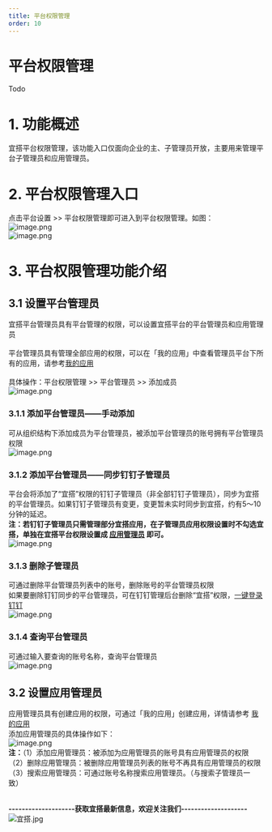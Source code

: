 ```yaml
---
title: 平台权限管理
order: 10
---
```


# 平台权限管理

Todo
<a name="ySZza"></a>
# 1. 功能概述
宜搭平台权限管理，该功能入口仅面向企业的主、子管理员开放，主要用来管理平台子管理员和应用管理员。
<a name="XCcm1"></a>
# 2. 平台权限管理入口
点击平台设置 >> 平台权限管理即可进入到平台权限管理。如图：<br />![image.png](https://img.alicdn.com/imgextra/i2/O1CN01AsfPcm1qtK5fxp93C_!!6000000005553-2-tps-1810-865.png_.webp)<br />![image.png](https://cdn.nlark.com/yuque/0/2021/png/1293044/1634541145374-bfd1a62e-ce44-4f81-a7ff-eb76fb8884f9.png#clientId=u8e4a4a48-cb75-4&crop=0&crop=0&crop=1&crop=1&from=paste&id=u098a5da0&margin=%5Bobject%20Object%5D&name=image.png&originHeight=620&originWidth=1794&originalType=binary&ratio=1&rotation=0&showTitle=false&size=76797&status=done&style=shadow&taskId=ufda53bda-0ac7-4630-a254-8a14525c6c4&title=)
<a name="l6N62"></a>
# 3. 平台权限管理功能介绍
<a name="aS3Oe"></a>
## 3.1 设置平台管理员
宜搭平台管理员具有平台管理的权限，可以设置宜搭平台的平台管理员和应用管理员<br />
<br />平台管理员具有管理全部应用的权限，可以在「我的应用」中查看管理员平台下所有的应用，请参考[我的应用](https://www.yuque.com/yida/help-v2/ymyz8m)<br />
<br />具体操作：平台权限管理 >> 平台管理员 >> 添加成员<br />![image.png](https://img.alicdn.com/imgextra/i2/O1CN01uwuq541RmZrZA9Lj3_!!6000000002154-2-tps-1796-639.png_.webp)
<a name="VHvI2"></a>
### 3.1.1 添加平台管理员——手动添加
可从组织结构下添加成员为平台管理员，被添加平台管理员的账号拥有平台管理员权限<br />![image.png](https://img.alicdn.com/imgextra/i1/O1CN01Ir6y3M214uGUrDYav_!!6000000006932-2-tps-1125-501.png_.webp)
<a name="lsWX0"></a>
### 3.1.2 添加平台管理员——同步钉钉子管理员
平台会将添加了“宜搭”权限的钉钉子管理员（非全部钉钉子管理员），同步为宜搭的平台管理员。如果钉钉子管理员有变更，变更暂未实时同步到宜搭，约有5～10分钟的延迟。<br />**注：若钉钉子管理员只需管理部分宜搭应用，在子管理员应用权限设置时不勾选宜搭，单独在宜搭平台权限设置成 **[**应用管理员**](#voMW2)** 即可。**<br />![image.png](https://img.alicdn.com/imgextra/i4/O1CN01XwVHE9214uGfpRPxp_!!6000000006932-2-tps-1125-534.png_.webp)

<a name="xYD7Q"></a>
### 3.1.3 删除子管理员
可通过删除平台管理员列表中的账号，删除账号的平台管理员权限<br />如果要删除钉钉同步的平台管理员，可在钉钉管理后台删除“宜搭”权限，[一键登录钉钉](https://oa.dingtalk.com/index.htm#/safety/subAccount)<br />![image.png](https://img.alicdn.com/imgextra/i2/O1CN012vsIz51KzDU9X2nZi_!!6000000001234-2-tps-1805-605.png_.webp)
<a name="m9ppe"></a>
### 3.1.4 查询平台管理员
可通过输入要查询的账号名称，查询平台管理员<br />![image.png](https://img.alicdn.com/imgextra/i3/O1CN01URMTv31JEDDcIE3OC_!!6000000000996-2-tps-1824-480.png_.webp)
<a name="voMW2"></a>
## 3.2 设置应用管理员
应用管理员具有创建应用的权限，可通过「我的应用」创建应用，详情请参考 [我的应用](https://www.yuque.com/yida/help-v2/ymyz8m?view=doc_embed)<br />添加应用管理员的具体操作如下：<br />![image.png](https://img.alicdn.com/imgextra/i3/O1CN01cnThlX22HYpIQjKp5_!!6000000007095-2-tps-1834-526.png_.webp)<br />**注：**（1）添加应用管理员：被添加为应用管理员的账号具有应用管理员的权限<br />（2）删除应用管理员：被删除应用管理员列表的账号不再具有应用管理员的权限<br />       （3）搜索应用管理员：可通过账号名称搜索应用管理员。（与搜索子管理员一致）<br />​

**--------------------获取宜搭最新信息，欢迎关注我们--------------------**<br />![宜搭.jpg](https://img.alicdn.com/imgextra/i4/O1CN01SrxnNT1JWzSPqRBxy_!!6000000001037-2-tps-1125-633.png_.webp)
